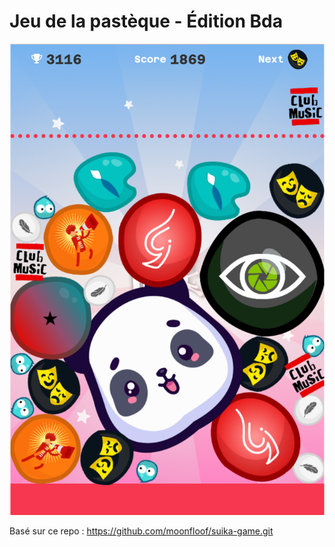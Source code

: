 # Jeu de la pastèque - Édition Bda

![](./screenshot.png)

Basé sur ce repo :
https://github.com/moonfloof/suika-game.git